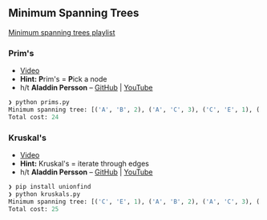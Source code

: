 ## Minimum Spanning Trees

[Minimum spanning trees playlist](https://www.youtube.com/playlist?list=PL9xmBV_5YoZObEi3Hf6lmyW-CBfs7nkOV)

### Prim's

* [Video](https://youtu.be/cplfcGZmX7I)
* **Hint:** **P**rim's = **P**ick a node
* h/t **Aladdin Persson** – [GitHub](https://github.com/aladdinpersson/Algorithms-Collection-Python/blob/master/Algorithms/graphtheory/prims/prim_heap.py) | [YouTube](https://www.youtube.com/c/AladdinPersson)

```python
❯ python prims.py
Minimum spanning tree: [('A', 'B', 2), ('A', 'C', 3), ('C', 'E', 1), ('A', 'D', 3), ('C', 'F', 6), ('F', 'G', 9)]
Total cost: 24
```

### Kruskal's

* [Video](https://youtu.be/71UQH7Pr9kU)
* **Hint:** Kruskal's = iterate through edges
* h/t **Aladdin Persson** – [GitHub](https://github.com/aladdinpersson/Algorithms-Collection-Python/blob/master/Algorithms/graphtheory/kruskal/kruskal_unionfind.py) | [YouTube](https://www.youtube.com/c/AladdinPersson)

```python
❯ pip install unionfind
❯ python kruskals.py
Minimum spanning tree: [('C', 'E', 1), ('A', 'B', 2), ('A', 'C', 3), ('A', 'D', 3), ('D', 'F', 7), ('F', 'G', 9)]
Total cost: 25
```
